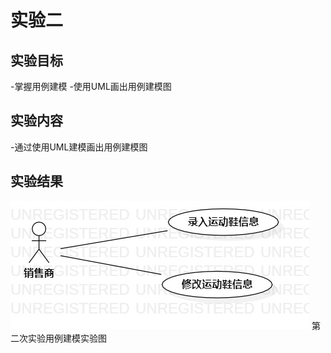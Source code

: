 # 实验二

## 实验目标
-掌握用例建模
-使用UML画出用例建模图

## 实验内容
-通过使用UML建模画出用例建模图

## 实验结果

![第一个UML图](./model2.jpg)
第二次实验用例建模实验图
